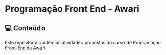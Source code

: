 # Programação Front End - Awari

## :computer: Conteúdo

<p>Este repositório contém as atividades propostas do curso de Programação Front-End da Awari.
 </p>
<br />
